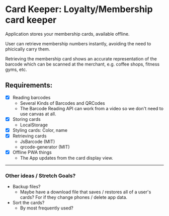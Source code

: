 # Card Keeper: Loyalty/Membership card keeper
Application stores your membership cards, available offline.

User can retrieve membership numbers instantly,
avoiding the need to phicically carry them.

Retrieving the membership card shows an accurate representation
of the barcode which can be scanned at the merchant, e.g. coffee shops, fitness gyms, etc.

## Requirements:
* [X] Reading barcodes
	* Several Kinds of Barcodes and QRCodes
	* The Barcode Reading API can work from a video so we don't need to use canvas at all.
* [X] Storing cards
	* LocalStorage
* [X] Styling cards: Color, name
* [X] Retrieving cards
	* JsBarcode (MIT)
	* qrcode-generator (MIT)
* [X] Offline PWA things
	* The App updates from the card display view.


-----
### Other ideas / Stretch Goals?
* Backup files?
	* Maybe have a download file that saves / restores all of a user's cards? For if they change phones / delete app data.
* Sort the cards?
	* By most frequently used?